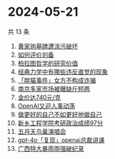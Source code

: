 # 2024-05-21

共 13 条

<!-- BEGIN -->
<!-- 最后更新时间 Tue May 21 2024 14:15:07 GMT+0800 (China Standard Time) -->

1. [黄家驹墓碑遭涂污破坏](https://www.zhihu.com/search?q=%E9%BB%84%E5%AE%B6%E9%A9%B9%E5%A2%93%E7%A2%91%E9%81%AD%E6%B6%82%E6%B1%A1%E7%A0%B4%E5%9D%8F)
1. [如何评价刘备](https://www.zhihu.com/search?q=%E5%A6%82%E4%BD%95%E8%AF%84%E4%BB%B7%E5%88%98%E5%A4%87)
1. [柏拉图哲学的研究价值](https://www.zhihu.com/search?q=%E6%9F%8F%E6%8B%89%E5%9B%BE%E5%93%B2%E5%AD%A6%E7%9A%84%E7%A0%94%E7%A9%B6%E4%BB%B7%E5%80%BC)
1. [经典力学中有哪些违反直觉的现象](https://www.zhihu.com/search?q=%E7%BB%8F%E5%85%B8%E5%8A%9B%E5%AD%A6%E4%B8%AD%E6%9C%89%E5%93%AA%E4%BA%9B%E8%BF%9D%E5%8F%8D%E7%9B%B4%E8%A7%89%E7%9A%84%E7%8E%B0%E8%B1%A1)
1. [「胖猫事件」女方不构成诈骗](https://www.zhihu.com/search?q=%E3%80%8C%E8%83%96%E7%8C%AB%E4%BA%8B%E4%BB%B6%E3%80%8D%E5%A5%B3%E6%96%B9%E4%B8%8D%E6%9E%84%E6%88%90%E8%AF%88%E9%AA%97)
1. [南京多家市场被曝缺斤短两](https://www.zhihu.com/search?q=%E5%8D%97%E4%BA%AC%E5%A4%9A%E5%AE%B6%E5%B8%82%E5%9C%BA%E8%A2%AB%E6%9B%9D%E7%BC%BA%E6%96%A4%E7%9F%AD%E4%B8%A4)
1. [金价达740元/克](https://www.zhihu.com/search?q=%E9%87%91%E4%BB%B7%E8%BE%BE740%E5%85%83%2F%E5%85%8B)
1. [OpenAI又迎人事动荡](https://www.zhihu.com/search?q=OpenAI%E5%8F%88%E8%BF%8E%E4%BA%BA%E4%BA%8B%E5%8A%A8%E8%8D%A1)
1. [做更好的自己不如更好地做自己](https://www.zhihu.com/search?q=%E5%81%9A%E6%9B%B4%E5%A5%BD%E7%9A%84%E8%87%AA%E5%B7%B1%E4%B8%8D%E5%A6%82%E6%9B%B4%E5%A5%BD%E5%9C%B0%E5%81%9A%E8%87%AA%E5%B7%B1)
1. [新乡工程学院考研政治成绩97分](https://www.zhihu.com/search?q=%E6%96%B0%E4%B9%A1%E5%B7%A5%E7%A8%8B%E5%AD%A6%E9%99%A2%E8%80%83%E7%A0%94%E6%94%BF%E6%B2%BB%E6%88%90%E7%BB%A997%E5%88%86)
1. [五月天鸟巢演唱会](https://www.zhihu.com/search?q=%E4%BA%94%E6%9C%88%E5%A4%A9%E9%B8%9F%E5%B7%A2%E6%BC%94%E5%94%B1%E4%BC%9A)
1. [gpt-4o「复现」openai总裁讲课](https://www.zhihu.com/search?q=gpt-4o%E3%80%8C%E5%A4%8D%E7%8E%B0%E3%80%8Dopenai%E6%80%BB%E8%A3%81%E8%AE%B2%E8%AF%BE)
1. [广西特大暴雨雨强破纪录](https://www.zhihu.com/search?q=%E5%B9%BF%E8%A5%BF%E7%89%B9%E5%A4%A7%E6%9A%B4%E9%9B%A8%E9%9B%A8%E5%BC%BA%E7%A0%B4%E7%BA%AA%E5%BD%95)

<!-- END -->
